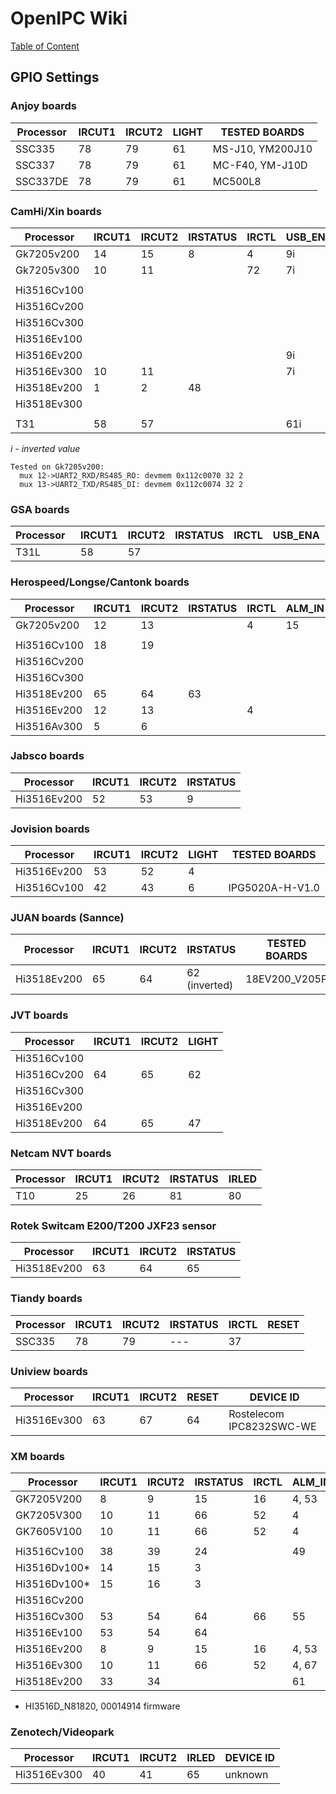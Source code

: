 # OpenIPC Wiki
[Table of Content](../index.md)

GPIO Settings
-------------

### Anjoy boards

| Processor   | IRCUT1 | IRCUT2 | LIGHT | TESTED BOARDS    |
|-------------|--------|--------|-------|------------------|
| SSC335      | 78     | 79     | 61    | MS-J10, YM200J10 |
| SSC337      | 78     | 79     | 61    | MC-F40, YM-J10D  |
| SSC337DE    | 78     | 79     | 61    | MC500L8          |

### CamHi/Xin boards

| Processor   | IRCUT1 | IRCUT2 | IRSTATUS | IRCTL | USB_ENA | RS485_DE | UART2_RXD/RS485_RO | UART2_TXD/RS485_DI | AUDIO_ENA |
|-------------|--------|--------|----------|-------|---------|----------|--------------------|--------------------|-----------|
| Gk7205v200  | 14     | 15     | 8        | 4     | 9i      | 54       | 12                 | 13                 |
| Gk7205v300  | 10     | 11     |          | 72    | 7i      |          |                    |                    | 52        |
|             |        |        |          |       |         |
| Hi3516Cv100 |        |        |          |       |         |
| Hi3516Cv200 |        |        |          |       |         |
| Hi3516Cv300 |        |        |          |       |         |
| Hi3516Ev100 |        |        |          |       |         |
| Hi3516Ev200 |        |        |          |       | 9i      |
| Hi3516Ev300 | 10     | 11     |          |       | 7i      | 63       |
| Hi3518Ev200 | 1      | 2      | 48       |       |         |
| Hi3518Ev300 |        |        |          |       |         |
|             |        |        |          |       |         |
| T31         | 58     | 57     |          |       | 61i     |

_i - inverted value_

```
Tested on Gk7205v200:
  mux 12->UART2_RXD/RS485_RO: devmem 0x112c0070 32 2 
  mux 13->UART2_TXD/RS485_DI: devmem 0x112c0074 32 2
```

### GSA boards

| Processor   | IRCUT1 | IRCUT2 | IRSTATUS | IRCTL | USB_ENA |
|-------------|--------|--------|----------|-------|---------|
| T31L        | 58     | 57     |          |       |         |


### Herospeed/Longse/Cantonk boards

| Processor   | IRCUT1 | IRCUT2 | IRSTATUS | IRCTL | ALM_IN | ALM_OUT | USB_ENA |
|-------------|--------|--------|----------|-------|--------|---------|---------|
| Gk7205v200  | 12     | 13     |          | 4     | 15     | 14      |         |
|             |        |        |          |       |        |         |         |
| Hi3516Cv100 | 18     | 19     |
| Hi3516Cv200 |
| Hi3516Cv300 |
| Hi3518Ev200 | 65     | 64     | 63       |
| Hi3516Ev200 | 12     | 13     |          | 4     |
| Hi3516Av300 | 5      | 6      |

### Jabsco boards

| Processor   | IRCUT1 | IRCUT2 | IRSTATUS |
|-------------|--------|--------|----------|
| Hi3516Ev200 | 52     | 53     | 9        |

### Jovision boards

| Processor   | IRCUT1 | IRCUT2 | LIGHT |  TESTED BOARDS  |
|-------------|--------|--------|-------|-----------------|
| Hi3516Ev200 | 53     | 52     | 4     |                 |
| Hi3516Cv100 | 42     | 43     | 6     | IPG5020A-H-V1.0 |

### JUAN boards (Sannce)

| Processor   | IRCUT1 | IRCUT2 | IRSTATUS      | TESTED BOARDS | DEVICE ID |
|-------------|--------|--------|---------------|---------------|-----------|
| Hi3518Ev200 | 65     | 64     | 62 (inverted) | 18EV200_V205P | N18EV2W   |

### JVT boards

| Processor   | IRCUT1 | IRCUT2 | LIGHT |
|-------------|--------|--------|-------|
| Hi3516Cv100 |
| Hi3516Cv200 | 64     | 65     | 62    |
| Hi3516Cv300 |
| Hi3516Ev200 |
| Hi3518Ev200 | 64     | 65     | 47    |

### Netcam NVT boards

| Processor   | IRCUT1 | IRCUT2 | IRSTATUS | IRLED    |
|-------------|--------|--------|----------|----------|
| T10         | 25     | 26     | 81       | 80       |

### Rotek Switcam E200/T200 JXF23 sensor

| Processor   | IRCUT1 | IRCUT2 | IRSTATUS |
|-------------|--------|--------|----------|
| Hi3518Ev200 | 63     | 64     | 65       |

### Tiandy boards

| Processor   | IRCUT1 | IRCUT2 | IRSTATUS | IRCTL | RESET |
|-------------|--------|--------|----------|-------|-------|
| SSC335      | 78     | 79     | ---      | 37    |       |

### Uniview boards

| Processor   | IRCUT1 | IRCUT2 | RESET | DEVICE ID                |
|-------------|--------|--------|-------|--------------------------|
| Hi3516Ev300 | 63     | 67     | 64    | Rostelecom IPC8232SWC-WE |

### XM boards

| Processor    | IRCUT1 | IRCUT2 | IRSTATUS | IRCTL | ALM_IN | ALM_OUT | ETH_ACT | ETH_STA | RESET | USB_ENA | AUDIO_POW | RS485_CTL |  NOTES |
|--------------|--------|--------|----------|-------|--------|---------|---------|---------|-------|---------|-----------|-----------|--------|
| GK7205V200   | 8      | 9      | 15       | 16    | 4, 53  | 55      | 14      | 12      | 0     |         |
| GK7205V300   | 10     | 11     | 66       | 52    | 4      |         | 30      | 31      | 0     |         | 60        | 24        |        |
| GK7605V100   | 10     | 11     | 66       | 52    | 4      |         | 30      | 31      | 0     |         | 60        | 24        |        |
|              |        |        |          |       |        |         |         |         |       |         |
| Hi3516Cv100  | 38     | 39     | 24       |       | 49     | 26      |         |         |       |         |
| Hi3516Dv100* | 14     | 15     |  3       |       |        |         |         |         |       |         |
| Hi3516Dv100* | 15     | 16     |  3       |       |        |         |         |         |       |         |           |           | 83H40 |
| Hi3516Cv200  |        |        |          |       |        |         |         |         |       |         |
| Hi3516Cv300  | 53     | 54     | 64       | 66    | 55     | 1       |         |         | 2     | 63      |
| Hi3516Ev100  | 53     | 54     | 64       |       |        |         |         |         |       |         |
| Hi3516Ev200  | 8      | 9      | 15       | 16    | 4, 53  | 55      | 14      | 12      | 0     |         |
| Hi3516Ev300  | 10     | 11     | 66       | 52    | 4, 67  | 65      | 30      | 31      | 0     |         | 
| Hi3518Ev200  | 33     | 34     |          |       | 61     | 35      |         |         |       |         |

* HI3516D_N81820, 00014914 firmware

### Zenotech/Videopark

| Processor   | IRCUT1 | IRCUT2 | IRLED | DEVICE ID                |
|-------------|--------|--------|-------|--------------------------|
| Hi3516Ev300 | 40     | 41     | 65    | unknown                  |
